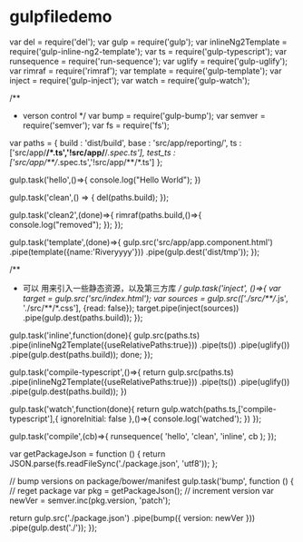 # gulpfiledemo
var del = require('del');
var gulp = require('gulp');
var inlineNg2Template = require('gulp-inline-ng2-template');
var ts = require('gulp-typescript');
var runsequence = require('run-sequence');
var uglify = require('gulp-uglify');
var rimraf = require('rimraf');
var template = require('gulp-template');
var inject = require('gulp-inject');
var watch = require('gulp-watch');

/**
 * verson control
 */ 
var bump = require('gulp-bump');
var semver = require('semver');
var fs = require('fs');

var paths = {
    build : 'dist/build',
    base : 'src/app/reporting/',
    ts : ['src/app/**/*.ts','!src/app/**/*.spec.ts'],
    test_ts : ['src/app/**/*.spec.ts','!src/app/**/*.ts']
};

gulp.task('hello',()=>{
    console.log("Hello World");
})

gulp.task('clean',() => {
    del(paths.build);
});

gulp.task('clean2',(done)=>{
    rimraf(paths.build,()=>{
        console.log("removed");
    });
});

gulp.task('template',(done)=>{
    gulp.src('src/app/app.component.html')
    .pipe(template({name:'Riveryyyy'}))
    .pipe(gulp.dest('dist/tmp'));
});


/**
 * 可以 用来引入一些静态资源，以及第三方库
 */
gulp.task('inject', ()=>{
    var target = gulp.src('src/index.html');
    var sources = gulp.src(['./src/**/*.js', './src/**/*.css'], {read: false});
    target.pipe(inject(sources))
           .pipe(gulp.dest(paths.build));
});

gulp.task('inline',function(done){
    gulp.src(paths.ts)
    .pipe(inlineNg2Template({useRelativePaths:true}))
    .pipe(ts())
    .pipe(uglify())
    .pipe(gulp.dest(paths.build));
    done;
});

gulp.task('compile-typescript',()=>{
     return gulp.src(paths.ts)
    .pipe(inlineNg2Template({useRelativePaths:true}))
    .pipe(ts())
    .pipe(uglify())
    .pipe(gulp.dest(paths.build));
})

gulp.task('watch',function(done){
    return gulp.watch(paths.ts,['compile-typescript'],{ ignoreInitial: false },()=>{
        console.log('watched');
    })
});

gulp.task('compile',(cb)=>{
    runsequence(
        'hello',
        'clean',
        'inline',
        cb
    );
});

var getPackageJson = function () {
  return JSON.parse(fs.readFileSync('./package.json', 'utf8'));
};
 
// bump versions on package/bower/manifest 
gulp.task('bump', function () {
  // reget package 
  var pkg = getPackageJson();
  // increment version 
  var newVer = semver.inc(pkg.version, 'patch');
 
  return gulp.src('./package.json')
    .pipe(bump({
      version: newVer
    }))
    .pipe(gulp.dest('./'));
});
